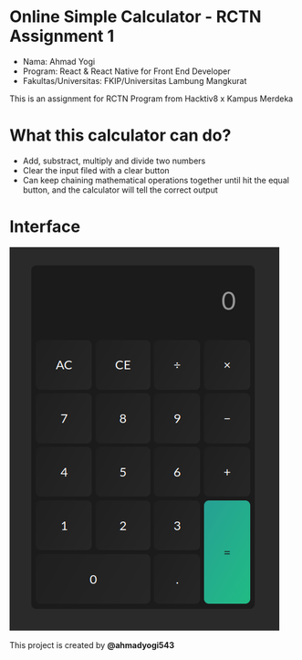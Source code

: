 # Online Simple Calculator - RCTN Assignment 1

- Nama: Ahmad Yogi
- Program: React & React Native for Front End Developer
- Fakultas/Universitas: FKIP/Universitas Lambung Mangkurat

This is an assignment for RCTN Program from Hacktiv8 x Kampus Merdeka

# What this calculator can do?
- Add, substract, multiply and divide two numbers
- Clear the input filed with a clear button
- Can keep chaining mathematical operations together until hit the equal button, and the calculator will tell the correct output

# Interface
![Interface](images/interface.png)

This project is created by __@ahmadyogi543__

